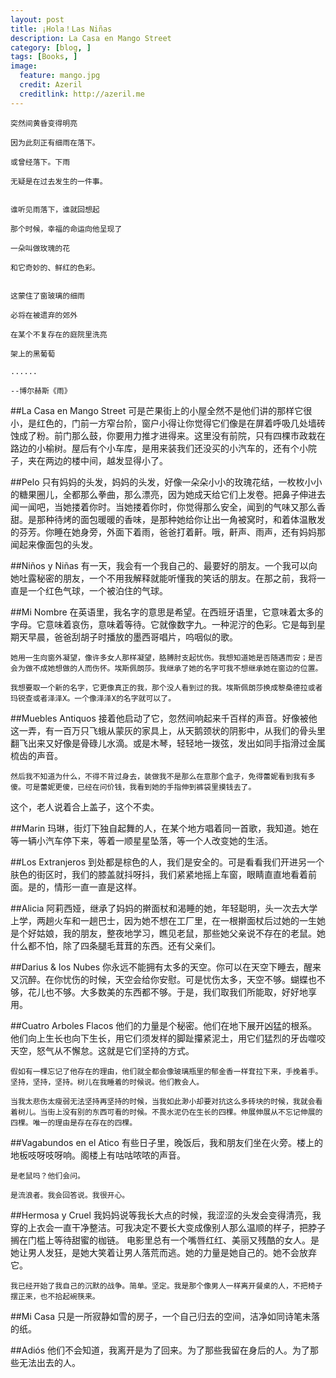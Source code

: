 ```yaml
---
layout: post  
title: ¡Hola！Las Niñas
description: La Casa en Mango Street  
category: [blog, ]  
tags: [Books, ]  
image:
  feature: mango.jpg
  credit: Azeril
  creditlink: http://azeril.me  
---
```


	突然间黄昏变得明亮

	因为此刻正有细雨在落下。

	或曾经落下。下雨

	无疑是在过去发生的一件事。


	谁听见雨落下，谁就回想起

	那个时候，幸福的命运向他呈现了

	一朵叫做玫瑰的花

	和它奇妙的、鲜红的色彩。


	这蒙住了窗玻璃的细雨

	必将在被遗弃的郊外

	在某个不复存在的庭院里洗亮

	架上的黑葡萄

	......

	--博尔赫斯《雨》


##La Casa en Mango Street
	可是芒果街上的小屋全然不是他们讲的那样它很小，是红色的，门前一方窄台阶，窗户小得让你觉得它们像是在屏着呼吸几处墙砖蚀成了粉。前门那么鼓，你要用力推才进得来。这里没有前院，只有四棵市政栽在路边的小榆树。屋后有个小车库，是用来装我们还没买的小汽车的，还有个小院子，夹在两边的楼中间，越发显得小了。

##Pelo
	只有妈妈的头发，妈妈的头发，好像一朵朵小小的玫瑰花结，一枚枚小小的糖果圈儿，全都那么拳曲，那么漂亮，因为她成天给它们上发卷。把鼻子伸进去闻一闻吧，当她搂着你时。当她搂着你时，你觉得那么安全，闻到的气味又那么香甜。是那种待烤的面包暖暖的香味，是那种她给你让出一角被窝时，和着体温散发的芬芳。你睡在她身旁，外面下着雨，爸爸打着鼾。哦，鼾声、雨声，还有妈妈那闻起来像面包的头发。

##Niños y Niñas
	有一天，我会有一个我自己的、最要好的朋友。一个我可以向她吐露秘密的朋友，一个不用我解释就能听懂我的笑话的朋友。在那之前，我将一直是一个红色气球，一个被泊住的气球。

##Mi Nombre
	在英语里，我名字的意思是希望。在西班牙语里，它意味着太多的字母。它意味着哀伤，意味着等待。它就像数字九。一种泥泞的色彩。它是每到星期天早晨，爸爸刮胡子时播放的墨西哥唱片，呜咽似的歌。

	她用一生向窗外凝望，像许多女人那样凝望，胳膊肘支起忧伤。我想知道她是否随遇而安；是否会为做不成她想做的人而伤怀。埃斯佩朗莎。我继承了她的名字可我不想继承她在窗边的位置。

	我想要取一个新的名字，它更像真正的我，那个没人看到过的我。埃斯佩朗莎换成黎桑德拉或者玛锐查或者泽泽X。一个像泽泽X的名字就可以了。

##Muebles Antiquos
	接着他启动了它，忽然间响起来千百样的声音。好像被他这一弄，有一百万只飞蛾从蒙灰的家具上，从天鹅颈状的阴影中，从我们的骨头里翻飞出来又好像是骨碌儿水滴。或是木琴，轻轻地一拨弦，发出如同手指滑过金属梳齿的声音。

	然后我不知道为什么，不得不背过身去，装做我不是那么在意那个盒子，免得蕾妮看到我有多傻。可是蕾妮更傻，已经在问价钱，我看到她的手指伸到裤袋里摸钱去了。
这个，老人说着合上盖子，这个不卖。

##Marin
	玛琳，街灯下独自起舞的人，在某个地方唱着同一首歌，我知道。她在等一辆小汽车停下来，等着一顺星星坠落，等一个人改变她的生活。

##Los Extranjeros
	到处都是棕色的人，我们是安全的。可是看看我们开进另一个肤色的街区时，我们的膝盖就抖呀抖，我们紧紧地摇上车窗，眼睛直直地看着前面。是的，情形一直一直是这样。

##Alicia 
	阿莉西娅，继承了妈妈的擀面杖和渴睡的她，年轻聪明，头一次去大学上学，两趟火车和一趟巴士，因为她不想在工厂里，在一根擀面杖后过她的一生她是个好姑娘，我的朋友，整夜地学习，瞧见老鼠，那些她父亲说不存在的老鼠。她什么都不怕，除了四条腿毛茸茸的东西。还有父亲们。

##Darius & los Nubes
	你永远不能拥有太多的天空。你可以在天空下睡去，醒来又沉醉。在你忧伤的时候，天空会给你安慰。可是忧伤太多，天空不够。蝴蝶也不够，花儿也不够。大多数美的东西都不够。于是，我们取我们所能取，好好地享用。

##Cuatro Arboles Flacos
	他们的力量是个秘密。他们在地下展开凶猛的根系。他们向上生长也向下生长，用它们须发样的脚趾攥紧泥土，用它们猛烈的牙齿噬咬天空，怒气从不懈怠。这就是它们坚持的方式。

	假如有一棵忘记了他存在的理由，他们就全都会像玻璃瓶里的郁金香一样耷拉下来，手挽着手。坚持，坚持，坚持。树儿在我睡着的时候说。他们教会人。

	当我太悲伤太瘦弱无法坚持再坚持的时候，当我如此渺小却要对抗这么多砖块的时候，我就会看着树儿。当街上没有别的东西可看的时候。不畏水泥仍在生长的四棵。伸展伸展从不忘记伸展的四棵。唯一的理由是存在存在的四棵。

##Vagabundos en el Atico
	有些日子里，晚饭后，我和朋友们坐在火旁。楼上的地板吱呀吱呀响。阁楼上有咕咕哝哝的声音。

	是老鼠吗？他们会问。

	是流浪者。我会回答说。我很开心。

##Hermosa y Cruel
	我妈妈说等我长大点的时候，我涩涩的头发会变得清亮，我穿的上衣会一直干净整洁。可我决定不要长大变成像别人那么温顺的样子，把脖子搁在门槛上等待甜蜜的枷链。
	电影里总有一个嘴唇红红、美丽又残酷的女人。是她让男人发狂，是她大笑着让男人落荒而逃。她的力量是她自己的。她不会放弃它。

	我已经开始了我自己的沉默的战争。简单。坚定。我是那个像男人一样离开餐桌的人，不把椅子摆正来，也不拾起碗筷来。

##Mi Casa
	只是一所寂静如雪的房子，一个自己归去的空间，洁净如同诗笔未落的纸。

##Adiós
	他们不会知道，我离开是为了回来。为了那些我留在身后的人。为了那些无法出去的人。

